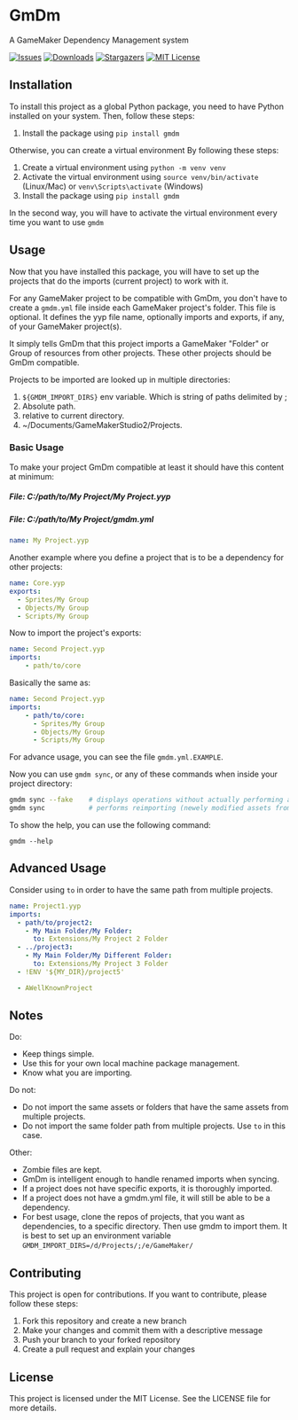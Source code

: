 # GmDm

A GameMaker Dependency Management system

[![Issues][issues-shield]][issues-url]
[![Downloads](https://static.pepy.tech/badge/gmdm)]()
[![Stargazers][stars-shield]][stars-url]
[![MIT License][license-shield]][license-url]

## Installation

To install this project as a global Python package, you need to have Python installed on your system. Then, follow these steps:

1. Install the package using `pip install gmdm`

Otherwise, you can create a virtual environment By following these steps:

1. Create a virtual environment using `python -m venv venv`
2. Activate the virtual environment using `source venv/bin/activate` (Linux/Mac) or `venv\Scripts\activate` (Windows)
3. Install the package using `pip install gmdm`

In the second way, you will have to activate the virtual environment every time you want to use `gmdm`

## Usage

Now that you have installed this package, you will have to set up the projects that do the imports (current project) to work with it.

For any GameMaker project to be compatible with GmDm, you don't have to create a `gmdm.yml` file inside each GameMaker project's folder.
This file is optional. It defines the yyp file name, optionally imports and exports, if any, of your GameMaker project(s).

It simply tells GmDm that this project imports a GameMaker "Folder" or Group of resources from other projects.
These other projects should be GmDm compatible.

Projects to be imported are looked up in multiple directories:

1. `${GMDM_IMPORT_DIRS}` env variable. Which is string of paths delimited by ;
2. Absolute path.
3. relative to current directory.
4. ~/Documents/GameMakerStudio2/Projects.


### Basic Usage

To make your project GmDm compatible at least it should have this content at minimum:

##### File: C:/path/to/My Project/My Project.yyp
##### File: C:/path/to/My Project/gmdm.yml
```yml
name: My Project.yyp

```

Another example where you define a project that is to be a dependency for other projects:
```yml
name: Core.yyp
exports:
  - Sprites/My Group
  - Objects/My Group
  - Scripts/My Group
```

Now to import the project's exports:

```yml
name: Second Project.yyp
imports:
    - path/to/core
```

Basically the same as:

```yml
name: Second Project.yyp
imports:
    - path/to/core:
      - Sprites/My Group
      - Objects/My Group
      - Scripts/My Group
```

For advance usage, you can see the file `gmdm.yml.EXAMPLE`.

Now you can use `gmdm sync`, or any of these commands when inside your project directory:

```bash
gmdm sync --fake    # displays operations without actually performing any. Useful for visualization of what will happen.
gmdm sync           # performs reimporting (newely modified assets from the imported projects)
```

To show the help, you can use the following command:

`gmdm --help`


## Advanced Usage

Consider using `to` in order to have the same path from multiple projects.

```yml
name: Project1.yyp
imports:
  - path/to/project2:
    - My Main Folder/My Folder:
      to: Extensions/My Project 2 Folder
  - ../project3:
    - My Main Folder/My Different Folder:
      to: Extensions/My Project 3 Folder
  - !ENV '${MY_DIR}/project5'

  - AWellKnownProject

```

## Notes

Do:

- Keep things simple. 
- Use this for your own local machine package management.
- Know what you are importing.

Do not:

- Do not import the same assets or folders that have the same assets from multiple projects.
- Do not import the same folder path from multiple projects. Use `to` in this case.

Other:

- Zombie files are kept.
- GmDm is intelligent enough to handle renamed imports when syncing.
- If a project does not have specific exports, it is thoroughly imported.
- If a project does not have a gmdm.yml file, it will still be able to be a dependency.
- For best usage, clone the repos of projects, that you want as dependencies, to a specific directory. Then use gmdm to import them. It is best to set up an environment variable `GMDM_IMPORT_DIRS=/d/Projects/;/e/GameMaker/`

## Contributing

This project is open for contributions. If you want to contribute, please follow these steps:

1. Fork this repository and create a new branch
2. Make your changes and commit them with a descriptive message
3. Push your branch to your forked repository
4. Create a pull request and explain your changes

## License

This project is licensed under the MIT License. See the LICENSE file for more details.


[stars-shield]: https://img.shields.io/github/stars/knno/gmdm.svg
[stars-url]: https://github.com/knno/gmdm/stargazers
[issues-shield]: https://img.shields.io/github/issues/knno/gmdm.svg
[issues-url]: https://github.com/knno/gmdm/issues
[license-shield]: https://img.shields.io/github/license/knno/gmdm.svg
[license-url]: https://github.com/knno/gmdm/blob/master/LICENSE.txt
